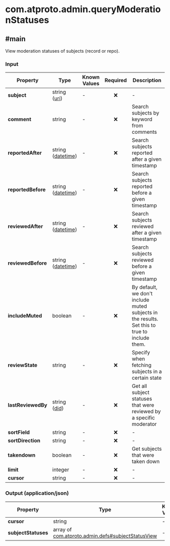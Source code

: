 # com.atproto.admin.queryModerationStatuses

## #main

View moderation statuses of subjects (record or repo).

### Input

| Property | Type | Known Values | Required | Description |
| --- | --- | --- | :---: | --- |
| **subject** | string ([uri](https://atproto.com/specs/lexicon#uri)) | - | ❌ | - |
| **comment** | string | - | ❌ | Search subjects by keyword from comments |
| **reportedAfter** | string ([datetime](https://atproto.com/specs/lexicon#datetime)) | - | ❌ | Search subjects reported after a given timestamp |
| **reportedBefore** | string ([datetime](https://atproto.com/specs/lexicon#datetime)) | - | ❌ | Search subjects reported before a given timestamp |
| **reviewedAfter** | string ([datetime](https://atproto.com/specs/lexicon#datetime)) | - | ❌ | Search subjects reviewed after a given timestamp |
| **reviewedBefore** | string ([datetime](https://atproto.com/specs/lexicon#datetime)) | - | ❌ | Search subjects reviewed before a given timestamp |
| **includeMuted** | boolean | - | ❌ | By default, we don't include muted subjects in the results. Set this to true to include them. |
| **reviewState** | string | - | ❌ | Specify when fetching subjects in a certain state |
| **lastReviewedBy** | string ([did](https://atproto.com/specs/did)) | - | ❌ | Get all subject statuses that were reviewed by a specific moderator |
| **sortField** | string | - | ❌ | - |
| **sortDirection** | string | - | ❌ | - |
| **takendown** | boolean | - | ❌ | Get subjects that were taken down |
| **limit** | integer | - | ❌ | - |
| **cursor** | string | - | ❌ | - |

### Output (application/json)

| Property | Type | Known Values | Required | Description |
| --- | --- | --- | :---: | --- |
| **cursor** | string | - | ❌ | - |
| **subjectStatuses** | array of [com.atproto.admin.defs#subjectStatusView](../../../../com/atproto/admin/defs.md#subjectStatusView) | - | ✅ | - |
